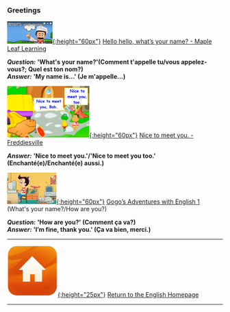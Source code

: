 ### Greetings  

[![wyn](/images/wyn1.png){:height="60px"}](https://www.youtube.com/watch?v=Uv1JkBL5728) [Hello hello, what’s your name? - Maple Leaf Learning](https://www.youtube.com/watch?v=Uv1JkBL5728)  

***Question:*** **'What's your name?'(Comment t'appelle tu/vous appelez-vous?; Quel est ton nom?)**  
***Answer:*** **'My name is…' (Je m'appelle...)**  

[![ntmy](/images/ntmy.PNG){:height="60px"}](https://www.youtube.com/watch?v=rSwypHirUkM) [Nice to meet you. - Freddiesville](https://www.youtube.com/watch?v=rSwypHirUkM)  

***Answer:*** **'Nice to meet you.'/'Nice to meet you too.' (Enchanté(e)/Enchanté(e) aussi.)**  

[![gae1](/images/gae1.PNG){:height="60px"}](https://www.youtube.com/watch?v=9R5-W3bMX4E) [Gogo’s Adventures with English 1](https://www.youtube.com/watch?v=9R5-W3bMX4E) (What's your name?/How are you?)

***Question:*** **'How are you?' (Comment ça va?)**  
***Answer:*** **'I’m fine, thank you.' (Ça va bien, merci.)**

***
[![home](/images/home.png){:height="25px"}](https://1blockatatime.github.io/English) [Return to the English Homepage](https://1blockatatime.github.io/English)  

***
